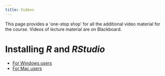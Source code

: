 ```yaml
---
title: Videos
---
```

This page provides a 'one-stop shop' for all the additional video material for the course. Videos of lecture material are on Blackboard.

# Installing _R_ and _RStudio_
+ [For Windows users](https://www.youtube.com/watch?v=gx7A7C_wdyE)
+ [For Mac users](https://www.youtube.com/watch?v=by5HyJX6H1I)
